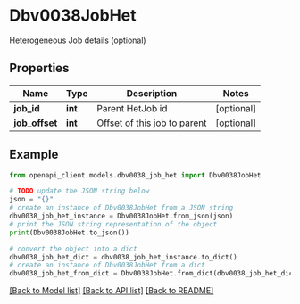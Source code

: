 # Dbv0038JobHet

Heterogeneous Job details (optional)

## Properties

Name | Type | Description | Notes
------------ | ------------- | ------------- | -------------
**job_id** | **int** | Parent HetJob id | [optional] 
**job_offset** | **int** | Offset of this job to parent | [optional] 

## Example

```python
from openapi_client.models.dbv0038_job_het import Dbv0038JobHet

# TODO update the JSON string below
json = "{}"
# create an instance of Dbv0038JobHet from a JSON string
dbv0038_job_het_instance = Dbv0038JobHet.from_json(json)
# print the JSON string representation of the object
print(Dbv0038JobHet.to_json())

# convert the object into a dict
dbv0038_job_het_dict = dbv0038_job_het_instance.to_dict()
# create an instance of Dbv0038JobHet from a dict
dbv0038_job_het_from_dict = Dbv0038JobHet.from_dict(dbv0038_job_het_dict)
```
[[Back to Model list]](../README.md#documentation-for-models) [[Back to API list]](../README.md#documentation-for-api-endpoints) [[Back to README]](../README.md)



